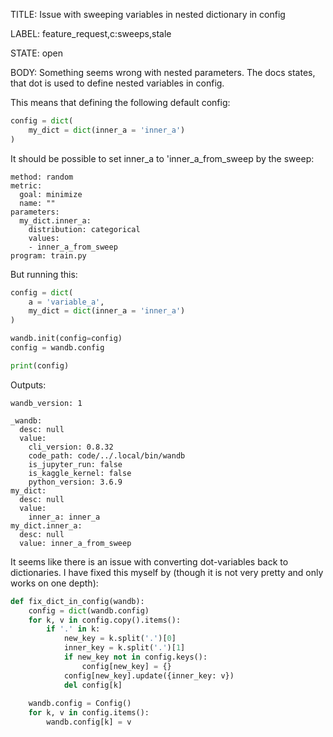 TITLE:
Issue with sweeping variables in nested dictionary in config

LABEL:
feature_request,c:sweeps,stale

STATE:
open

BODY:
Something seems wrong with nested parameters. The docs states, that dot is used to define nested variables in config. 

This means that defining the following default config:

```python
config = dict(
    my_dict = dict(inner_a = 'inner_a')
)
```
It should be possible to set inner_a to 'inner_a_from_sweep by the sweep:
```
method: random
metric:
  goal: minimize
  name: ""
parameters:
  my_dict.inner_a:
    distribution: categorical
    values:
    - inner_a_from_sweep
program: train.py
```

But running this:
```python
config = dict(
    a = 'variable_a',
    my_dict = dict(inner_a = 'inner_a')
)

wandb.init(config=config)
config = wandb.config

print(config)
```

Outputs:
```
wandb_version: 1

_wandb:
  desc: null
  value:
    cli_version: 0.8.32
    code_path: code/../.local/bin/wandb
    is_jupyter_run: false
    is_kaggle_kernel: false
    python_version: 3.6.9
my_dict:
  desc: null
  value:
    inner_a: inner_a
my_dict.inner_a:
  desc: null
  value: inner_a_from_sweep
```

It seems like there is an issue with converting dot-variables back to dictionaries.
I have fixed this myself by (though it is not very pretty and only works on one depth): 
```python
def fix_dict_in_config(wandb):
    config = dict(wandb.config)
    for k, v in config.copy().items():
        if '.' in k:
            new_key = k.split('.')[0]
            inner_key = k.split('.')[1]
            if new_key not in config.keys():
                config[new_key] = {}
            config[new_key].update({inner_key: v})
            del config[k]
    
    wandb.config = Config()
    for k, v in config.items():
        wandb.config[k] = v
```


